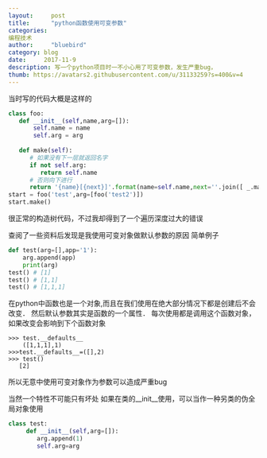 ```yaml
---
layout:     post
title:      "python函数使用可变参数"
categories:
编程技术    
author:     "bluebird"
category: blog
date:     2017-11-9
description: 写一个python项目时一不小心用了可变参数，发生严重bug，
thumb: https://avatars2.githubusercontent.com/u/31133259?s=400&v=4
---
```

当时写的代码大概是这样的
```python
class foo:
   def __init__(self,name,arg=[]):
       self.name = name
       self.arg = arg
    
   def make(self):
      # 如果没有下一层就返回名字
      if not self.arg:
         return self.name
      # 否则向下进行
      return '{name}[{next}]'.format(name=self.name,next=''.join([ _.make() for _ in self.arg] ))
start = foo('test',arg=[foo('test2')])
start.make()
```

很正常的构造树代码，不过我却得到了一个遍历深度过大的错误

<!-- more -->
查阅了一些资料后发现是我使用可变对象做默认参数的原因
简单例子
```python
def test(arg=[],app='1'):
    arg.append(app)
    print(arg)
test() # [1]
test() # [1,1]
test() # [1,1,1]
```
在python中函数也是一个对象,而且在我们使用在绝大部分情况下都是创建后不会改变．
然后默认参数其实是函数的一个属性．
每次使用都是调用这个函数对象，如果改变会影响到下个函数对象
```
>>> test.__defaults__
    ([1,1,1],1)
>>>test.__defaults__=([],2)
>>> test()
   [2]
```

所以无意中使用可变对象作为参数可以造成严重bug

当然一个特性不可能只有坏处 如果在类的__init__使用，可以当作一种另类的伪全局对象使用
```python
class test:
     def __init__(self,arg=[]):
        arg.append(1)
        self.arg=arg
```
